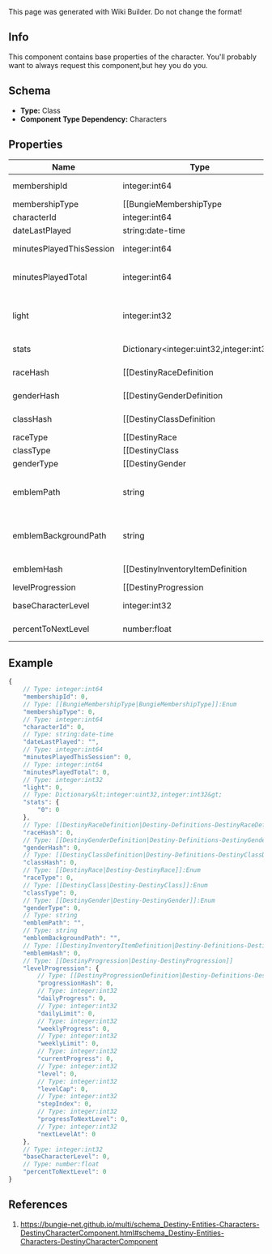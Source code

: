 <span class="wiki-builder">This page was generated with Wiki Builder. Do not change the format!</span>

## Info
This component contains base properties of the character.  You'll probably want to always request this component,but hey you do you.

## Schema
* **Type:** Class
* **Component Type Dependency:** Characters

## Properties
Name | Type | Description
---- | ---- | -----------
membershipId | integer:int64 | Every Destiny Profile has a membershipId.  This is provided on the character as well for convenience.
membershipType | [[BungieMembershipType|BungieMembershipType]]:Enum | membershipType tells you the platform on which the character plays.Examine the BungieMembershipType enumeration for possible values.
characterId | integer:int64 | The unique identifier for the character.
dateLastPlayed | string:date-time | The last date that the user played Destiny.
minutesPlayedThisSession | integer:int64 | If the user is currently playing, this is how long they've been playing.
minutesPlayedTotal | integer:int64 | If this value is 525,600, then they played Destiny for a year.  Or they're a very dedicated Rent fan.Note that this includes idle time, not just time spent actually in activities shooting things.
light | integer:int32 | The user's calculated &quot;Light Level&quot;.  Light level is an indicator of your power that mostly matters inthe end game, once you've reached the maximum character level: it's a level that's dependent on the averageAttack/Defense power of your items.
stats | Dictionary&lt;integer:uint32,integer:int32&gt; | Your character's stats, such as Agility, Resilience, etc... *not* historical stats. You'll have to call a different endpoint for those.
raceHash | [[DestinyRaceDefinition|Destiny-Definitions-DestinyRaceDefinition]]:ManifestDefinition:integer:uint32 | Use this hash to look up the character's DestinyRaceDefinition.
genderHash | [[DestinyGenderDefinition|Destiny-Definitions-DestinyGenderDefinition]]:ManifestDefinition:integer:uint32 | Use this hash to look up the character's DestinyGenderDefinition.
classHash | [[DestinyClassDefinition|Destiny-Definitions-DestinyClassDefinition]]:ManifestDefinition:integer:uint32 | Use this hash to look up the character's DestinyClassDefinition.
raceType | [[DestinyRace|Destiny-DestinyRace]]:Enum | Mostly for historical purposes at this point, this is an enumeration for the character's race. It'll be preferable in the general case to look up the related definition: but for some people thiswas too convenient to remove.
classType | [[DestinyClass|Destiny-DestinyClass]]:Enum | Mostly for historical purposes at this point, this is an enumeration for the character's class. It'll be preferable in the general case to look up the related definition: but for some people thiswas too convenient to remove.
genderType | [[DestinyGender|Destiny-DestinyGender]]:Enum | Mostly for historical purposes at this point, this is an enumeration for the character's Gender. It'll be preferable in the general case to look up the related definition: but for some people thiswas too convenient to remove.  And yeah, it's an enumeration and not a boolean.  Fight me.
emblemPath | string | A shortcut path to the user's currently equipped emblem image.  If you're just showing summaryinfo for a user, this is more convenient than examining their equipped emblem and looking up the definition.
emblemBackgroundPath | string | A shortcut path to the user's currently equipped emblem background image.  If you're just showing summaryinfo for a user, this is more convenient than examining their equipped emblem and looking up the definition.
emblemHash | [[DestinyInventoryItemDefinition|Destiny-Definitions-DestinyInventoryItemDefinition]]:ManifestDefinition:integer:uint32 | The hash of the currently equipped emblem for the user.  Can be used to look up the DestinyInventoryItemDefinition.
levelProgression | [[DestinyProgression|Destiny-DestinyProgression]] | The progression that indicates your character's level.  Not their light level, but theircharacter level: you know, the thing you max out a couple hours in and then ignore forthe sake of light level.
baseCharacterLevel | integer:int32 | The &quot;base&quot; level of your character, not accounting for any light level.
percentToNextLevel | number:float | A number between 0 and 100, indicating the whole and fractional % remaining to get tothe next character level.

## Example
```javascript
{
    // Type: integer:int64
    "membershipId": 0,
    // Type: [[BungieMembershipType|BungieMembershipType]]:Enum
    "membershipType": 0,
    // Type: integer:int64
    "characterId": 0,
    // Type: string:date-time
    "dateLastPlayed": "",
    // Type: integer:int64
    "minutesPlayedThisSession": 0,
    // Type: integer:int64
    "minutesPlayedTotal": 0,
    // Type: integer:int32
    "light": 0,
    // Type: Dictionary&lt;integer:uint32,integer:int32&gt;
    "stats": {
        "0": 0
    },
    // Type: [[DestinyRaceDefinition|Destiny-Definitions-DestinyRaceDefinition]]:ManifestDefinition:integer:uint32
    "raceHash": 0,
    // Type: [[DestinyGenderDefinition|Destiny-Definitions-DestinyGenderDefinition]]:ManifestDefinition:integer:uint32
    "genderHash": 0,
    // Type: [[DestinyClassDefinition|Destiny-Definitions-DestinyClassDefinition]]:ManifestDefinition:integer:uint32
    "classHash": 0,
    // Type: [[DestinyRace|Destiny-DestinyRace]]:Enum
    "raceType": 0,
    // Type: [[DestinyClass|Destiny-DestinyClass]]:Enum
    "classType": 0,
    // Type: [[DestinyGender|Destiny-DestinyGender]]:Enum
    "genderType": 0,
    // Type: string
    "emblemPath": "",
    // Type: string
    "emblemBackgroundPath": "",
    // Type: [[DestinyInventoryItemDefinition|Destiny-Definitions-DestinyInventoryItemDefinition]]:ManifestDefinition:integer:uint32
    "emblemHash": 0,
    // Type: [[DestinyProgression|Destiny-DestinyProgression]]
    "levelProgression": {
        // Type: [[DestinyProgressionDefinition|Destiny-Definitions-DestinyProgressionDefinition]]:ManifestDefinition:integer:uint32
        "progressionHash": 0,
        // Type: integer:int32
        "dailyProgress": 0,
        // Type: integer:int32
        "dailyLimit": 0,
        // Type: integer:int32
        "weeklyProgress": 0,
        // Type: integer:int32
        "weeklyLimit": 0,
        // Type: integer:int32
        "currentProgress": 0,
        // Type: integer:int32
        "level": 0,
        // Type: integer:int32
        "levelCap": 0,
        // Type: integer:int32
        "stepIndex": 0,
        // Type: integer:int32
        "progressToNextLevel": 0,
        // Type: integer:int32
        "nextLevelAt": 0
    },
    // Type: integer:int32
    "baseCharacterLevel": 0,
    // Type: number:float
    "percentToNextLevel": 0
}

```

## References
1. https://bungie-net.github.io/multi/schema_Destiny-Entities-Characters-DestinyCharacterComponent.html#schema_Destiny-Entities-Characters-DestinyCharacterComponent
